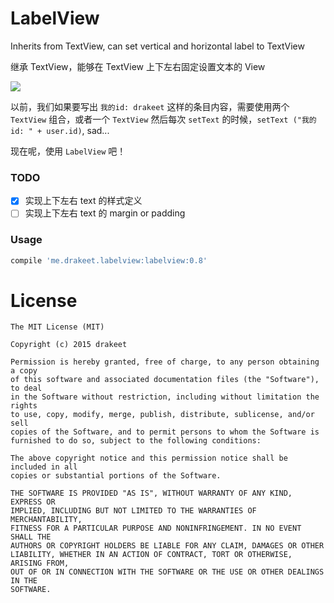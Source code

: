# LabelView
Inherits from TextView, can set vertical and horizontal label to TextView

继承 TextView，能够在 TextView 上下左右固定设置文本的 View

![](http://ww2.sinaimg.cn/large/86e2ff85gw1ey30zo2ff9j21310o8n40.jpg)

以前，我们如果要写出 `我的id: drakeet` 这样的条目内容，需要使用两个 `TextView` 组合，或者一个 `TextView` 然后每次 `setText` 的时候，`setText
("我的id: " + user.id)`, sad...

现在呢，使用 `LabelView` 吧！

### TODO

- [x] 实现上下左右 text 的样式定义
- [ ] 实现上下左右 text 的 margin or padding

### Usage

```groovy
compile 'me.drakeet.labelview:labelview:0.8'
```

License
============

    The MIT License (MIT)

    Copyright (c) 2015 drakeet

    Permission is hereby granted, free of charge, to any person obtaining a copy
    of this software and associated documentation files (the "Software"), to deal
    in the Software without restriction, including without limitation the rights
    to use, copy, modify, merge, publish, distribute, sublicense, and/or sell
    copies of the Software, and to permit persons to whom the Software is
    furnished to do so, subject to the following conditions:

    The above copyright notice and this permission notice shall be included in all
    copies or substantial portions of the Software.

    THE SOFTWARE IS PROVIDED "AS IS", WITHOUT WARRANTY OF ANY KIND, EXPRESS OR
    IMPLIED, INCLUDING BUT NOT LIMITED TO THE WARRANTIES OF MERCHANTABILITY,
    FITNESS FOR A PARTICULAR PURPOSE AND NONINFRINGEMENT. IN NO EVENT SHALL THE
    AUTHORS OR COPYRIGHT HOLDERS BE LIABLE FOR ANY CLAIM, DAMAGES OR OTHER
    LIABILITY, WHETHER IN AN ACTION OF CONTRACT, TORT OR OTHERWISE, ARISING FROM,
    OUT OF OR IN CONNECTION WITH THE SOFTWARE OR THE USE OR OTHER DEALINGS IN THE
    SOFTWARE.
